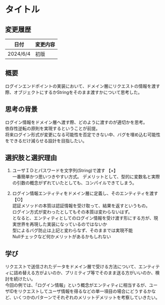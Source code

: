 # タイトル
## 変更履歴
| 日付 | 変更内容 |
| ---- | ---- |
| 2024/6/4 | 初版 |
## 概要
ログインエンドポイントの実装において、ドメイン層にリクエストの情報を渡す際、オブジェクトにするかStringをそのまま渡すかについて思考した。

## 思考の背景
ログイン情報をドメイン層へ渡す際、どのように渡すのが適切かを思考。  
依存性逆転の原則を実現するということが前提。  
将来ログイン形式が変更になる可能性を否定できない中、バグを埋め込む可能性をできるだけ減らせる設計を目指したい。


## 選択肢と選択理由
1. ユーザＩＤとパスワードを文字列(String)で渡す 【×】  
一番簡単かつ思いつきやすい方式。 
デメリットとして、型的に変数名と実際の引数の概念がずれていたとしても、コンパイルできてしまう。    

1. ログイン情報エンティティをドメイン層に定義し、そのエンティティを渡す 【○】  
認証メソッドの本質は認証情報を受け取って、結果を返すというもの。  
ログイン方式が変わったとしてもその本質は変わらないはず。  
となると、エンティティとしてのログイン情報を受け渡す形にする方が、現実世界を再現した実装になっているのではないか  
型によるバグ防止は上記と変わらなず、そのままでは実現不能  
Nullチェックなど何かメリットがあるかもしれない

## 学び
リクエストで送信されたデータをドメイン層で受ける方法について、エンティティに詰め替える方がよいのか、プリミティブ等でそのまま送る方がいいのか、検討を続けたい。  
今回の例では、「ログイン情報」という概念がエンティティに相当するが、ユーザIDをリクエストしてユーザ情報を得るなどの単一項目の場合にどうするかなど、いくつかのパターンでそれぞれのメリットデメリットを考察していきたい。  